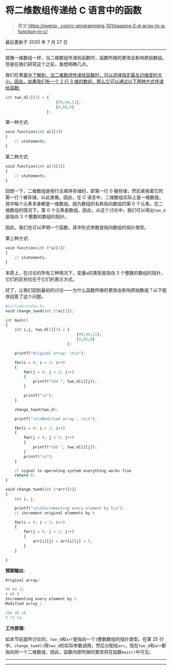 # 将二维数组传递给 C 语言中的函数

> 原文:[https://overiq . com/c-programming-101/passing-2-d-array-to-a-function-in-c/](https://overiq.com/c-programming-101/passing-2-d-array-to-a-function-in-c/)

最后更新于 2020 年 7 月 27 日

* * *

就像一维数组一样，当二维数组传递给函数时，函数所做的更改会影响原始数组。但是在我们研究这个之前，我想明确几点。

我们在第[章中了解到，当二维数组传递给函数时，可以选择指定最左边维度的大小。因此，如果我们有一个 2 行 3 维的数组，那么它可以通过以下两种方式传递给函数:](/c-programming-101/two-dimensional-array-in-c/)

```py
int two_d[2][3] = {
                      {99,44,11},
                      {4,66,9}
                  };

```

第一种方式:

```py
void function(int a[][3])
{
    // statements;
}

```

第二种方式:

```py
void function(int a[2][3])
{
    // statements;
}

```

回想一下，二维数组是按行主顺序存储的，即第一行 0 被存储，然后紧挨着它的第一行 1 被存储，以此类推。因此，在 C 语言中，二维数组实际上是一维数组，其中每个元素本身都是一维数组。因为数组的名称指向数组的第 0 个元素。在二维数组的情况下，第 0 个元素是数组。因此，从这个讨论中，我们可以得出`two_d`是指向 3 个整数的数组的指针。

因此，我们也可以声明一个函数，其中形式参数是指向数组的指针类型。

第三种方式:

```py
void function(int (*a)[3])
{
    // statements; 
}

```

本质上，在讨论的所有三种情况下，变量`a`的类型是指向 3 个整数的数组的指针，它们的区别仅在于它们的表示方式。

好了，让我们回到最初的讨论——为什么函数所做的更改会影响原始数组？以下程序回答了这个问题。

```py
#include<stdio.h>
void change_twod(int (*a)[3]);

int main()
{
    int i,j, two_d[2][3] = {
                               {99,44,11},
                               {4,66,9}
                           };

    printf("Original array: \n\n");

    for(i = 0; i < 2; i++)
    {
        for(j = 0; j < 3; j++)
        {
            printf("%3d ", two_d[i][j]);
        }

        printf("\n");
    }

    change_twod(two_d);

    printf("\n\nModified array : \n\n");

    for(i = 0; i < 2; i++)
    {
        for(j = 0; j < 3; j++)
        {
            printf("%3d ", two_d[i][j]);
        }
        printf("\n");
    }

    // signal to operating system everything works fine
    return 0;
}

void change_twod(int (*arr)[3])
{
    int i, j;

    printf("\n\nIncrementing every element by 5\n");
    // increment original elements by 6

    for(i = 0; i < 2; i++)
    {
        for(j = 0; j < 3; j++)
        {
            arr[i][j] = arr[i][j] + 5;
        }
    }

}

```

**预期输出:**

```py
Original array:

99 44 11
4 66 9
Incrementing every element by 5
Modified array :

104 49 16
9 71 14

```

**工作原理:**

如本节前面所讨论的，`two_d`和`arr`是指向一个`3`整数数组的指针类型。在第 25 行中，`change_twod()`用`two_d`的实际参数调用，然后分配给`arr`。现在`two_d`和`arr`都指向同一个二维数组，因此，函数内部所做的更改将在函数`main()`中可见。

* * *

* * *